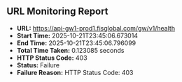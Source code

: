 ## URL Monitoring Report

- **URL:** https://api-gw1-prod1.fisglobal.com/gw/v1/health
- **Start Time:** 2025-10-21T23:45:06.673014
- **End Time:** 2025-10-21T23:45:06.796099
- **Total Time Taken:** 0.123085 seconds
- **HTTP Status Code:** 403
- **Status:** Failure
- **Failure Reason:** HTTP Status Code: 403
